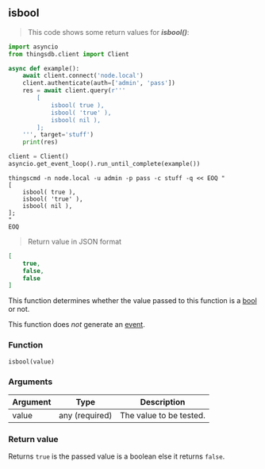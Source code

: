 ## isbool

> This code shows some return values for ***isbool()***:

```python
import asyncio
from thingsdb.client import Client

async def example():
    await client.connect('node.local')
    client.authenticate(auth=['admin', 'pass'])
    res = await client.query(r'''
        [
            isbool( true ),
            isbool( 'true' ),
            isbool( nil ),
        ];
    ''', target='stuff')
    print(res)

client = Client()
asyncio.get_event_loop().run_until_complete(example())
```

```shell
thingscmd -n node.local -u admin -p pass -c stuff -q << EOQ "
[
    isbool( true ),
    isbool( 'true' ),
    isbool( nil ),
];
"
EOQ
```

> Return value in JSON format

```json
[
    true,
    false,
    false
]
```

This function determines whether the value passed to this function
is a [bool](#boolean) or not.

This function does *not* generate an [event](#events).

### Function
`isbool(value)`

### Arguments
Argument | Type | Description
-------- | ---- | -----------
value | any (required) | The value to be tested.

### Return value
Returns `true` is the passed value is a boolean else it returns `false`.
